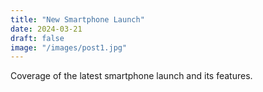 ```yaml
---
title: "New Smartphone Launch"
date: 2024-03-21
draft: false
image: "/images/post1.jpg"
---
```


Coverage of the latest smartphone launch and its features.